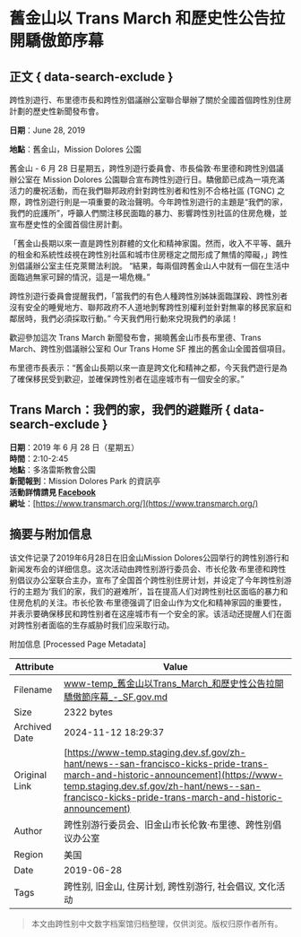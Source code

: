 # 舊金山以 Trans March 和歷史性公告拉開驕傲節序幕

## 正文 { data-search-exclude }


跨性別遊行、布里德市長和跨性別倡議辦公室聯合舉辦了關於全國首個跨性別住房計劃的歷史性新聞發布會。

**日期**：June 28, 2019

**地點**：舊金山，Mission Dolores 公園

舊金山 - 6 月 28 日星期五，跨性別遊行委員會、市長倫敦·布里德和跨性別倡議辦公室在 Mission Dolores 公園聯合宣布跨性別遊行日。驕傲節已成為一項充滿活力的慶祝活動，而在我們聯邦政府針對跨性別者和性別不合格社區 (TGNC) 之際，跨性別遊行則是一項重要的政治聲明。今年跨性別遊行的主題是“我們的家，我們的庇護所”，呼籲人們關注移民面臨的暴力、影響跨性別社區的住房危機，並宣布歷史性的全國首個住房計劃。

「舊金山長期以來一直是跨性別群體的文化和精神家園。然而，收入不平等、飆升的租金和系統性歧視在跨性別社區和城市住房穩定之間形成了無情的障礙，」跨性別倡議辦公室主任克萊爾法利說。 “結果，每兩個跨舊金山人中就有一個在生活中面臨過無家可歸的情況，這是一場危機。”  

跨性別遊行委員會提醒我們，「當我們的有色人種跨性別姊妹面臨謀殺、跨性別者沒有安全的睡覺地方、聯邦政府不人道地剝奪跨性別權利並針對無辜的移民家庭和鄰居時，我們必須採取行動。” 今天我們用行動來兌現我們的承諾！ 

歡迎參加這次 Trans March 新聞發布會，揭曉舊金山市長布里德、Trans March、跨性別倡議辦公室和 Our Trans Home SF 推出的舊金山全國首個項目。

布里德市長表示：“舊金山長期以來一直是跨文化和精神之都，今天我們遊行是為了確保移民受到歡迎，並確保跨性別者在這座城市有一個安全的家。”

## Trans March：我們的家，我們的避難所 { data-search-exclude }

**日期**：2019 年 6 月 28 日（星期五）  
**時間**：2:10-2:45  
**地點**：多洛雷斯教會公園  
**新聞報到**：Mission Dolores Park 的資訊亭  
**活動詳情請見 [Facebook](https://www.facebook.com/events/305120400440707/)**  
**網址**：[https://www.transmarch.org/](https://www.transmarch.org/)

## 摘要与附加信息

<!-- tcd_abstract -->
该文件记录了2019年6月28日在旧金山Mission Dolores公园举行的跨性别游行和新闻发布会的详细信息。这次活动由跨性别游行委员会、市长伦敦·布里德和跨性别倡议办公室联合主办，宣布了全国首个跨性别住房计划，并设定了今年跨性别游行的主题为‘我们的家，我们的避难所’，旨在提高人们对跨性别社区面临的暴力和住房危机的关注。市长伦敦·布里德强调了旧金山作为文化和精神家园的重要性，并表示要确保移民和跨性别者在这座城市有一个安全的家。该活动还提醒人们在面对跨性别者面临的生存威胁时我们应采取行动。
<!-- tcd_abstract_end -->

附加信息 [Processed Page Metadata]

| Attribute       | Value                                  |
|-----------------|----------------------------------------|
| Filename        | www-temp_舊金山以Trans_March_和歷史性公告拉開驕傲節序幕_-_SF.gov.md                             |
| Size            | 2322 bytes                           |
| Archived Date   | 2024-11-12 18:29:37                             |
| Original Link   | [https://www-temp.staging.dev.sf.gov/zh-hant/news--san-francisco-kicks-pride-trans-march-and-historic-announcement](https://www-temp.staging.dev.sf.gov/zh-hant/news--san-francisco-kicks-pride-trans-march-and-historic-announcement)                       |
| Author          | 跨性别游行委员会、旧金山市长伦敦·布里德、跨性别倡议办公室                               |
| Region          | 美国                               |
| Date            | 2019-06-28                                 |
| Tags            | 跨性别, 旧金山, 住房计划, 跨性别游行, 社会倡议, 文化活动                                 |
>
> 本文由跨性别中文数字档案馆归档整理，仅供浏览。版权归原作者所有。
>